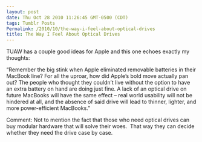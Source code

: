```yaml
---
layout: post
date: Thu Oct 28 2010 11:26:45 GMT-0500 (CDT)
tags: Tumblr Posts
Permalink: /2010/10/the-way-i-feel-about-optical-drives
title: The Way I Feel About Optical Drives
---
```


TUAW has a couple good ideas for Apple and this one echoes exactly my thoughts:

“Remember the big stink when Apple eliminated removable batteries in their MacBook line? For all the uproar, how did Apple’s bold move actually pan out? The people who thought they couldn’t live without the option to have an extra battery on hand are doing just fine. A lack of an optical drive on future MacBooks will have the same effect – real world usability will not be hindered at all, and the absence of said drive will lead to thinner, lighter, and more power-efficient MacBooks.”

Comment: Not to mention the fact that those who need optical drives can buy modular hardware that will solve their woes.  That way they can decide whether they need the drive case by case.
